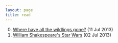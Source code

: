 ```yaml
---
layout: page
title: read
---
```


0. [Where have all the wildlings gone?](/bookmark/2013/07/11/wildings.html) (11 Jul 2013) 
1. [William Shakespeare's Star Wars](/bookmark/2013/07/02/starwars.html) (02 Jul 2013) 
